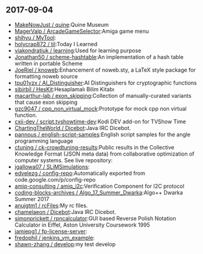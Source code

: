 ## 2017-09-04

* [MakeNowJust / quine](https://github.com/MakeNowJust/quine):Quine Museum
* [MagerValp / ArcadeGameSelector](https://github.com/MagerValp/ArcadeGameSelector):Amiga game menu
* [shihyu / MyTool](https://github.com/shihyu/MyTool):
* [holycrap872 / til](https://github.com/holycrap872/til):Today I Learned
* [viakondratiuk / learning](https://github.com/viakondratiuk/learning):Used for learning purpose
* [Jonathan50 / scheme-hashtable](https://github.com/Jonathan50/scheme-hashtable):An implementation of a hash table written in portable Scheme
* [JoeRiel / knoweb](https://github.com/JoeRiel/knoweb):Enhancement of noweb.sty, a LaTeX style package for formatting noweb source
* [tpu01yzx / AI_Distinguisher](https://github.com/tpu01yzx/AI_Distinguisher):AI Distinguishers for cryptographic functions
* [sibirbil / HesKit](https://github.com/sibirbil/HesKit):Hesaplamalı Bilim Kitabı
* [macarthur-lab / exon_skipping](https://github.com/macarthur-lab/exon_skipping):Collection of manually-curated variants that cause exon skipping
* [gzc9047 / cpp_non_virtual_mock](https://github.com/gzc9047/cpp_non_virtual_mock):Prototype for mock cpp non virtual function.
* [cxii-dev / script.tvshowtime-dev](https://github.com/cxii-dev/script.tvshowtime-dev):Kodi DEV add-on for TVShow Time
* [ChartingTheWorld / Dicebot](https://github.com/ChartingTheWorld/Dicebot):Java IRC Dicebot.
* [pannous / english-script-samples](https://github.com/pannous/english-script-samples):English script samples for the angle programming language
* [ctuning / ck-crowdtuning-results](https://github.com/ctuning/ck-crowdtuning-results):Public results in the Collective Knowledge Format (JSON meta data) from collaborative optimization of computer systems. See live repository:
* [jgallowa07 / SLiMSimulations](https://github.com/jgallowa07/SLiMSimulations):
* [edvelezg / config-repo](https://github.com/edvelezg/config-repo):Automatically exported from code.google.com/p/config-repo
* [amiq-consulting / amiq_i2c](https://github.com/amiq-consulting/amiq_i2c):Verification Component for I2C protocol
* [coding-blocks-archives / Algo_17_Summer_Dwarka](https://github.com/coding-blocks-archives/Algo_17_Summer_Dwarka):Algo++ Dwarka Summer 2017
* [anujgtm1 / rcFiles](https://github.com/anujgtm1/rcFiles):My rc files.
* [chamelaeon / Dicebot](https://github.com/chamelaeon/Dicebot):Java IRC Dicebot.
* [simonprickett / rpncalculator](https://github.com/simonprickett/rpncalculator):GUI based Reverse Polish Notation Calculator in Eiffel, Aston University Coursework 1995
* [jamiepg1 / fp-license-server](https://github.com/jamiepg1/fp-license-server):
* [fredophil / jenkins_vm_example](https://github.com/fredophil/jenkins_vm_example):
* [shawn-zhang / develop](https://github.com/shawn-zhang/develop):my test develop
